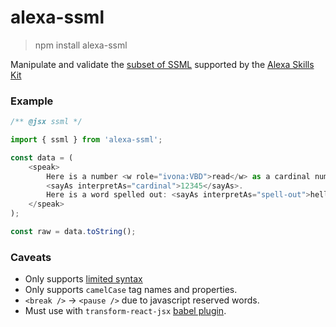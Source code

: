 # alexa-ssml

> npm install alexa-ssml

Manipulate and validate the [subset of SSML](https://developer.amazon.com/public/solutions/alexa/alexa-skills-kit/docs/speech-synthesis-markup-language-ssml-reference) supported by the [Alexa Skills Kit](https://developer.amazon.com/public/solutions/alexa/alexa-skills-kit)

### Example

```js
/** @jsx ssml */

import { ssml } from 'alexa-ssml';

const data = (
    <speak>
        Here is a number <w role="ivona:VBD">read</w> as a cardinal number:
        <sayAs interpretAs="cardinal">12345</sayAs>.
        Here is a word spelled out: <sayAs interpretAs="spell-out">hello</sayAs>.
    </speak>
);

const raw = data.toString();
```

### Caveats

 * Only supports [limited syntax](https://developer.amazon.com/public/solutions/alexa/alexa-skills-kit/docs/speech-synthesis-markup-language-ssml-reference)
 * Only supports `camelCase` tag names and properties.
 * `<break />` -> `<pause />` due to javascript reserved words.
 * Must use with `transform-react-jsx` [babel plugin](https://babeljs.io/docs/plugins/transform-react-jsx/).
